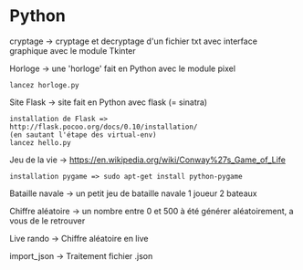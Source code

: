 # Python
cryptage -> cryptage et decryptage d'un fichier txt avec interface graphique avec le module Tkinter

Horloge -> une 'horloge' fait en Python avec le module pixel

    lancez horloge.py

Site Flask -> site fait en Python avec flask (= sinatra)  
    
    installation de Flask => http://flask.pocoo.org/docs/0.10/installation/
    (en sautant l'étape des virtual-env)
    lancez hello.py

Jeu de la vie -> https://en.wikipedia.org/wiki/Conway%27s_Game_of_Life

    installation pygame => sudo apt-get install python-pygame

Bataille navale -> un petit jeu de bataille navale 1 joueur 2 bateaux

Chiffre aléatoire -> un nombre entre 0 et 500 à été générer aléatoirement, a vous de le retrouver

Live rando -> Chiffre aléatoire en live

import_json -> Traitement fichier .json
